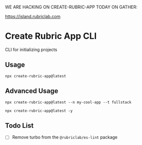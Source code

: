 WE ARE HACKING ON CREATE-RUBRIC-APP TODAY ON GATHER:

https://island.rubriclab.com

# Create Rubric App CLI

CLI for initializing projects

## Usage

`npx create-rubric-app@latest`

## Advanced Usage

`npx create-rubric-app@latest --n my-cool-app --t fullstack`

`npx create-rubric-app@latest -y`


## Todo List
- [ ] Remove turbo from the `@rubriclab/es-lint` package
